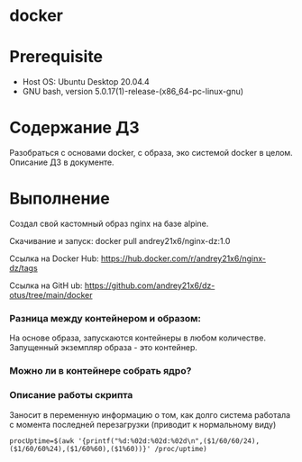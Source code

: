# docker

# **Prerequisite**

- Host OS: Ubuntu Desktop 20.04.4
- GNU bash, version 5.0.17(1)-release-(x86_64-pc-linux-gnu)

# **Содержание ДЗ**

Разобраться с основами docker, с образа, эко системой docker в целом.
Описание ДЗ в документе.

# **Выполнение**

Создал свой кастомный образ nginx на базе alpine.

Скачивание и запуск: docker pull andrey21x6/nginx-dz:1.0

Ссылка на Docker Hub: https://hub.docker.com/r/andrey21x6/nginx-dz/tags

Ссылка на GitH ub: https://github.com/andrey21x6/dz-otus/tree/main/docker

### Разница между контейнером и образом:
На основе образа, запускаются контейнеры в любом количестве. Запущенный экземпляр образа - это контейнер.

### Можно ли в контейнере собрать ядро?

### Описание работы скрипта

Заносит в переменную информацию о том, как долго система работала с момента последней перезагрузки (приводит к нормальному виду)
```
procUptime=$(awk '{printf("%d:%02d:%02d:%02d\n",($1/60/60/24),($1/60/60%24),($1/60%60),($1%60))}' /proc/uptime)
```
